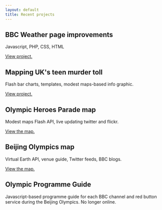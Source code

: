 ```yaml
---
layout: default
title: Recent projects
---
```


BBC Weather page improvements
---

Javascript, PHP, CSS, HTML

[View project.](http://www.bbc.co.uk/weather)

Mapping UK's teen murder toll
---

Flash bar charts, templates, modest maps-based info graphic. 

[View project.](http://news.bbc.co.uk/1/hi/uk/7780497.stm)

Olympic Heroes Parade map
---

Modest maps Flash API, live updating twitter and flickr. 

[View the map.](http://news.bbc.co.uk/sport1/hi/olympic_games/7669416.stm)

Beijing Olympics map
---

Virtual Earth API, venue guide, Twitter feeds, BBC blogs. 

[View the map.](http://news.bbc.co.uk/sport1/hi/olympics/7493757.stm)

Olympic Programme Guide
---

Javascript-based programme guide for each BBC channel and red button service during the Beijing Olympics. No longer online.